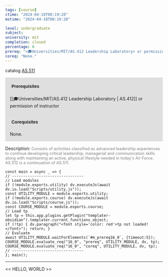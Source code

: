 ```yaml
---
tags: [course]
ctime: "2024-04-18T00:19:28"
mstime: "2024-04-18T00:19:28"

level: undergraduate
subject: 
university: mit
completion: closed
percentage: 0
prereq: "<🎓Universities/MIT/AS.412 Leadership Laboratory> or permission of instructor"
coreq: "None."
---
```


catalog [AS.511](http://student.mit.edu/catalog/mASa.html#AS.511)

<span style="display: block; padding: 15px; background-color: rgb(100, 100, 100, 0.2);"><font id="m_prereq16_0" style="display: block; font-family: Arial, sans-serif; font-weight: bold; padding: 5px">Prerequisites</font><br><span id="prereq16_0">[[🎓Universities/MIT/AS.412 Leadership Laboratory | AS.412]] or permission of instructor</span></span>
<span style="display: block; padding: 15px; background-color: rgb(100, 100, 100, 0.2);"><font id="m_coreq16_0" style="display: block; font-family: Arial, sans-serif; font-weight: bold; padding: 5px">Corequisites</font><br><span id="coreq16_0">None.</span></span>

<font style="">Description:</font>
<font style="color: grey; font-size: 0.8rem;">Consists of activities classified as advanced leadership experiences to continue developing critical leadership, managerial and communication skills along with maintaining an active, physical lifestyle needed in today's Air Force. AS.512 is a continuation of AS.511.</font>

```dataviewjs
const main = async _ => {
// --------------------------------
// Load modules
if (!module.exports.utility) dv.executeJs(await dv.io.load("Scripts/utility.js"));
const UTILITY_MODULE = module.exports.utility;
if (!module.exports.course) dv.executeJs(await dv.io.load("Scripts/course.js"));
const COURSE_MODULE = module.exports.course;
// Load tp
let tp = this.app.plugins.getPlugin("templater-obsidian").templater.current_functions_object;
if (!tp) { dv.paragraph("<font style='color: red'>tp not loaded!</font>"); return; }
// Evaluate
await UTILITY_MODULE.waitForElements(`#m_prereq16_0`, {timeout:5});
COURSE_MODULE.evaluate_req("16_0", "prereq", UTILITY_MODULE, dv, tp);
COURSE_MODULE.evaluate_req("16_0", "coreq", UTILITY_MODULE, dv, tp);
// --------------------------------
}; main();
```

---

<< HELLO, WORLD >>
